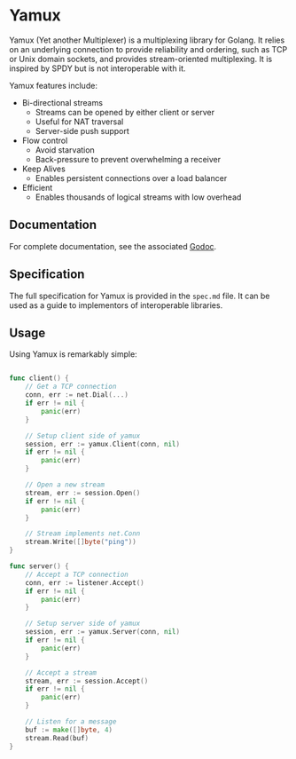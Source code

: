 # Yamux

Yamux (Yet another Multiplexer) is a multiplexing library for Golang.
It relies on an underlying connection to provide reliability
and ordering, such as TCP or Unix domain sockets, and provides
stream-oriented multiplexing. It is inspired by SPDY but is not
interoperable with it.

Yamux features include:

* Bi-directional streams
  * Streams can be opened by either client or server
  * Useful for NAT traversal
  * Server-side push support
* Flow control
  * Avoid starvation
  * Back-pressure to prevent overwhelming a receiver
* Keep Alives
  * Enables persistent connections over a load balancer
* Efficient
  * Enables thousands of logical streams with low overhead

## Documentation

For complete documentation, see the associated [Godoc](http://godoc.org/github.com/hashicorp/yamux).

## Specification

The full specification for Yamux is provided in the `spec.md` file.
It can be used as a guide to implementors of interoperable libraries.

## Usage

Using Yamux is remarkably simple:

```go

func client() {
    // Get a TCP connection
    conn, err := net.Dial(...)
    if err != nil {
        panic(err)
    }

    // Setup client side of yamux
    session, err := yamux.Client(conn, nil)
    if err != nil {
        panic(err)
    }

    // Open a new stream
    stream, err := session.Open()
    if err != nil {
        panic(err)
    }

    // Stream implements net.Conn
    stream.Write([]byte("ping"))
}

func server() {
    // Accept a TCP connection
    conn, err := listener.Accept()
    if err != nil {
        panic(err)
    }

    // Setup server side of yamux
    session, err := yamux.Server(conn, nil)
    if err != nil {
        panic(err)
    }

    // Accept a stream
    stream, err := session.Accept()
    if err != nil {
        panic(err)
    }

    // Listen for a message
    buf := make([]byte, 4)
    stream.Read(buf)
}

```

